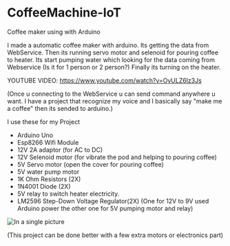 # CoffeeMachine-IoT
Coffee maker using with Arduino

I made a automatic coffee maker with arduino. Its getting the data from WebService.
Then its running servo motor and selenoid for pouring coffee to heater.
Its start pumping water which looking for the data coming from Webservice (Is it for 1 person or 2 person?)
Finally its turning on the heater.


YOUTUBE VIDEO:
https://www.youtube.com/watch?v=OyULZ6lz3Js

(Once u connecting to the WebService u can send command anywhere u want. I have a project that recognize my voice and I basically say "make me a coffee" then its sended to arduino.)

I use these for my Project
- Arduino Uno
- Esp8266 Wifi Module
- 12V 2A adaptor (for AC to DC)
- 12V Selenoid motor (for vibrate the pod and helping to pouring coffee)
- 5V Servo motor (open the cover for pouring coffee)
- 5V water pump motor
- 1K Ohm Resistors (2X)
- 1N4001 Diode (2X)
- 5V relay to switch heater electricity.
- LM2596 Step-Down Voltage Regulator(2X)  (One for 12V to 9V used Arduino power the other one for 5V pumping motor and relay)

![In a single picture](https://raw.githubusercontent.com/alprncnky/CoffeeMachine-IoT/master/CoffeeMachinepAİNTED.png)

(This project can be done better with a few extra motors or electronics part)
